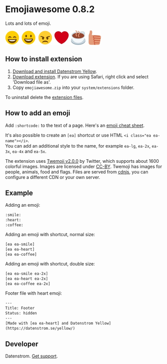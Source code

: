 Emojiawesome 0.8.2
==================
Lots and lots of emoji.

![Screenshot](emojiawesome-screenshot.jpg?raw=true)

## How to install extension

1. [Download and install Datenstrom Yellow](https://github.com/datenstrom/yellow/).
2. [Download extension](https://github.com/datenstrom/yellow-extensions/raw/master/zip/emojiawesome.zip). If you are using Safari, right click and select 'Download file as'.
3. Copy `emojiawesome.zip` into your `system/extensions` folder.

To uninstall delete the [extension files](extension.ini).

## How to add an emoji

Add `:shortcode:` to the text of a page. Here's an [emoji cheat sheet](http://www.emoji-cheat-sheet.com). 

It's also possible to create an `[ea]` shortcut or use HTML `<i class="ea ea-name"></i>`.  
You can add an additional style to the name, for example `ea-lg`, `ea-2x`, `ea-3x`, `ea-4x` and `ea-5x`.

The extension uses [Twemoji v2.0.0](https://github.com/twitter/twemoji) by Twitter, which supports about 1600 colorful images. Images are licensed under [CC-BY](http://creativecommons.org/licenses/by/4.0/). Twemoji has images for people, animals, food and flags. Files are served from [cdnjs](https://cdnjs.com), you can configure a different CDN or your own server.

## Example

Adding an emoji:

    :smile: 
    :heart: 
    :coffee:

Adding an emoji with shortcut, normal size:

    [ea ea-smile]
    [ea ea-heart]
    [ea ea-coffee]

Adding an emoji with shortcut, double size:
    
    [ea ea-smile ea-2x]
    [ea ea-heart ea-2x]
    [ea ea-coffee ea-2x]

Footer file with heart emoji:

    ---
    Title: Footer
    Status: hidden
    ---
    [Made with [ea ea-heart] and Datenstrom Yellow](https://datenstrom.se/yellow/)

## Developer

Datenstrom. [Get support](https://developers.datenstrom.se/help/support).
